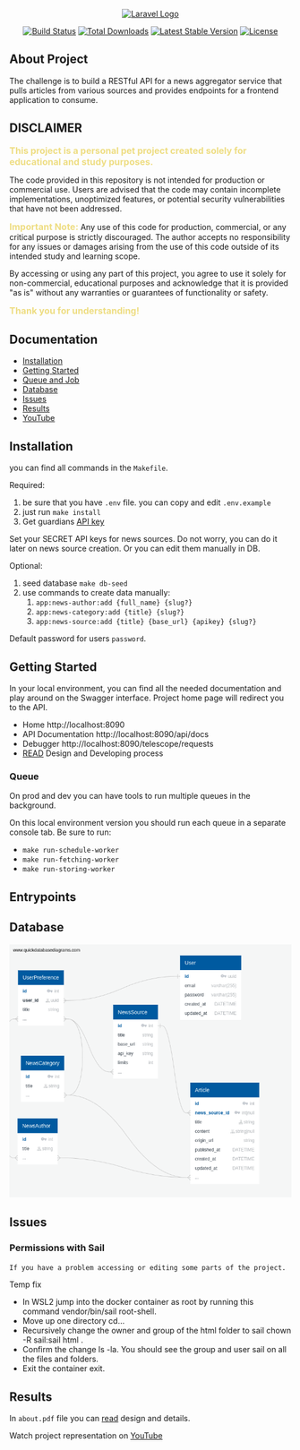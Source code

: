 <p align="center"><a href="https://laravel.com" target="_blank"><img src="https://raw.githubusercontent.com/laravel/art/master/logo-lockup/5%20SVG/2%20CMYK/1%20Full%20Color/laravel-logolockup-cmyk-red.svg" width="400" alt="Laravel Logo"></a></p>

<p align="center">
<a href="https://github.com/laravel/framework/actions"><img src="https://github.com/laravel/framework/workflows/tests/badge.svg" alt="Build Status"></a>
<a href="https://packagist.org/packages/laravel/framework"><img src="https://img.shields.io/packagist/dt/laravel/framework" alt="Total Downloads"></a>
<a href="https://packagist.org/packages/laravel/framework"><img src="https://img.shields.io/packagist/v/laravel/framework" alt="Latest Stable Version"></a>
<a href="https://packagist.org/packages/laravel/framework"><img src="https://img.shields.io/packagist/l/laravel/framework" alt="License"></a>
</p>

## About Project

The challenge is to build a RESTful API for a news aggregator service that pulls articles from various sources and provides endpoints for a frontend application to consume.

## DISCLAIMER

<span style="color:#EEDD82; font-weight: bold; font-size: 16px;">This project is a personal pet project created solely for educational and study purposes.</span>

The code provided in this repository is not intended for production or commercial use.
Users are advised that the code may contain incomplete implementations, unoptimized features,
or potential security vulnerabilities that have not been addressed.


<span style="color:#EEDD82; font-weight: bold; font-size: 16px;">Important Note:</span> Any use of this code for production, commercial, or any critical purpose is
strictly discouraged. The author accepts no responsibility for any issues or damages arising
from the use of this code outside of its intended study and learning scope.

By accessing or using any part of this project, you agree to use it solely for non-commercial,
educational purposes and acknowledge that it is provided "as is" without any warranties or
guarantees of functionality or safety.

<span style="color:#EEDD82; font-weight: bold; font-size: 16px;">
Thank you for understanding!
</span>

## Documentation

* [Installation](#installation)
* [Getting Started](#getting-started)
* [Queue and Job](#queue-and-job)
* [Database](#database)
* [Issues](#issues)
* [Results](#results)
* [YouTube](#results)

## Installation

you can find all commands in the `Makefile`.

Required:
1. be sure that you have `.env` file. you can copy and edit `.env.example`
2. just run `make install`
3. Get guardians [API key](https://open-platform.theguardian.com/documentation/)

Set your SECRET API keys for news sources. Do not worry, you can do it later on news source creation. Or you can edit them manually in DB.

Optional:
1. seed database `make db-seed`
2. use commands to create data manually:
   1. `app:news-author:add {full_name} {slug?}`
   2. `app:news-category:add {title} {slug?}`
   3. `app:news-source:add {title} {base_url} {apikey} {slug?}`

Default password for users `password`.

## Getting Started

In your local environment, you can find all the needed documentation and play around on the Swagger interface.
Project home page will redirect you to the API.

* Home http://localhost:8090
* API Documentation http://localhost:8090/api/docs
* Debugger http://localhost:8090/telescope/requests
* [READ](https://github.com/vladyslavdrybas/interview-challenge-news-aggregator-api/tree/main/documentation) Design and Developing process

### Queue
On prod and dev you can have tools to run multiple queues in the background.

On this local environment version you should run each queue in a separate console tab.
Be sure to run:
* `make run-schedule-worker`
* `make run-fetching-worker`
* `make run-storing-worker`

## Entrypoints

## Database
![database_schema.png](documentation/database_schema.png)

## Issues

### Permissions with Sail

`If you have a problem accessing or editing some parts of the project.`

Temp fix
* In WSL2 jump into the docker container as root by running this command vendor/bin/sail root-shell.
* Move up one directory cd...
* Recursively change the owner and group of the html folder to sail chown -R sail:sail html .
* Confirm the change ls -la. You should see the group and user sail on all the files and folders.
* Exit the container exit.

## Results

In `about.pdf` file you can [read](https://github.com/vladyslavdrybas/interview-challenge-news-aggregator-api/blob/main/documentation/About.pdf) design and details.

Watch project representation on [YouTube](https://youtu.be/s_4_o6lkSts)

